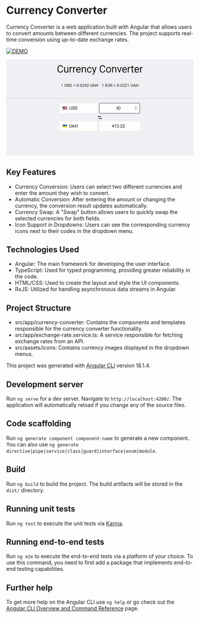 # Currency Converter

Currency Converter is a web application built with Angular that allows users to convert amounts between different currencies. The project supports real-time conversion using up-to-date exchange rates.

[![DEMO](https://img.shields.io/badge/live%20demo-0073cf?style=for-the-badge&logoColor=white)](https://juliakarpenko.github.io/currency-converter-angular/)

![Demo](https://github.com/JuliaKarpenko/currency-converter-angular/blob/master/demo.gif)


## Key Features

- Currency Conversion: Users can select two different currencies and enter the amount they wish to convert.
- Automatic Conversion: After entering the amount or changing the currency, the conversion result updates automatically.
- Currency Swap: A "Swap" button allows users to quickly swap the selected currencies for both fields.
- Icon Support in Dropdowns: Users can see the corresponding currency icons next to their codes in the dropdown menu.

## Technologies Used

- Angular: The main framework for developing the user interface.
- TypeScript: Used for typed programming, providing greater reliability in the code.
- HTML/CSS: Used to create the layout and style the UI components.
- RxJS: Utilized for handling asynchronous data streams in Angular.

## Project Structure

- src/app/currency-converter: Contains the components and templates responsible for the currency converter functionality.
- src/app/exchange-rate.service.ts: A service responsible for fetching exchange rates from an API.
- src/assets/icons: Contains currency images displayed in the dropdown menus.

This project was generated with [Angular CLI](https://github.com/angular/angular-cli) version 18.1.4.

## Development server

Run `ng serve` for a dev server. Navigate to `http://localhost:4200/`. The application will automatically reload if you change any of the source files.

## Code scaffolding

Run `ng generate component component-name` to generate a new component. You can also use `ng generate directive|pipe|service|class|guard|interface|enum|module`.

## Build

Run `ng build` to build the project. The build artifacts will be stored in the `dist/` directory.

## Running unit tests

Run `ng test` to execute the unit tests via [Karma](https://karma-runner.github.io).

## Running end-to-end tests

Run `ng e2e` to execute the end-to-end tests via a platform of your choice. To use this command, you need to first add a package that implements end-to-end testing capabilities.

## Further help

To get more help on the Angular CLI use `ng help` or go check out the [Angular CLI Overview and Command Reference](https://angular.dev/tools/cli) page.
